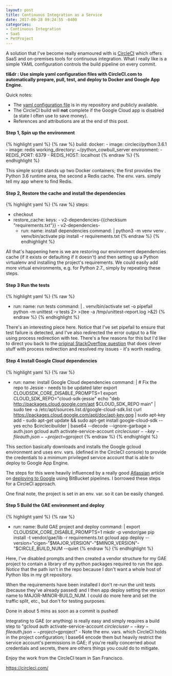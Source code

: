 ```yaml
---
layout: post
title: Continuous Integration as a Service
date: 2017-09-28 09:24:55 -0400
categories:
- Continuous Integration
- SaaS
- PetProject
---
```

A solution that I've become really enamoured with is [CircleCI](https://circleci.com/) which offers SaaS and on-premises tools for continuous integration.  What I really like is a simple YAML configuration controls the build pipeline on every commit.

**tl&dr : Use simple yaml configuration files with CircleCI.com to automatically prepare, pull, test, and deploy to Docker and Google App Engine.** 

Quick notes:
* The [yaml configuration file](https://github.com/dsandersAzure/python_cowbull_server/blob/master/.circleci/config.yml) is in my repository and publicly available.
* The CircleCI build will **not** complete if the Google Cloud app is disabled (a state I often use to save money).
* References and attributions are at the end of this post.

#### Step 1, Spin up the environment

{% highlight yaml %}
{% raw %}
build:
  docker:
    - image: circleci/python:3.6.1
    - image: redis
  working_directory: ~/python_cowbull_server
  environment:
    - REDIS_PORT: 6379
    - REDIS_HOST: localhost
{% endraw %}
{% endhighlight %}


This simple script stands up two Docker containers; the first provides the Python 3.6 runtime area, the second a Redis cache. The env. vars. simply tell my app where to find Redis.

#### Step 2, Restore the cache and install the dependencies

{% highlight yaml %}
{% raw %}
steps:
- checkout
- restore_cache:
    keys:
      - v2-dependencies-{{checksum "requirements.txt"}}
      - v2-dependencies-
  - run:
      name: install dependencies
      command: |
        python3 -m venv venv
        . venv/bin/activate
        pip install -r requirements.txt
{% endraw %}
{% endhighlight %}

All that's happening here is we are restoring our environment dependencies cache (if it exists or defaulting if it doesn't) and then setting up a Python virtualenv and installing the project's requirements. We could easily add more virtual environments, e.g. for Python 2.7., simply by repeating these steps.

#### Step 3 Run the tests

{% highlight yaml %}
{% raw %}
- run:
    name: run tests
    command: |
      . venv/bin/activate
      set -o pipefail
      python -m unittest -v tests 2> >(tee -a /tmp/unittest-report.log >&2)
{% endraw %}
{% endhighlight %}

There's an interesting piece here. Notice that I've set pipefail to ensure that test failure is detected, and I've also redirected the error output to a file using process redirection with tee. There's a few reasons for this but I'd like to direct you back to the [original StackOverflow question](https://stackoverflow.com/questions/692000/how-do-i-write-stderr-to-a-file-while-using-tee-with-a-pipe) that does clever stuff with process redirection and resolved my issues - it's worth reading.

#### Step 4 Install Google Cloud dependencies

{% highlight yaml %}
{% raw %}
- run:
    name: install Google Cloud dependencies
    command: |
      # Fix the repo to Jessie - needs to be updated later
      export CLOUDSDK_CORE_DISABLE_PROMPTS=1
      export CLOUD_SDK_REPO="cloud-sdk-jessie"
      echo "deb http://packages.cloud.google.com/apt $CLOUD_SDK_REPO main" | sudo tee -a /etc/apt/sources.list.d/google-cloud-sdk.list
      curl https://packages.cloud.google.com/apt/doc/apt-key.gpg | sudo apt-key add -
      sudo apt-get update && sudo apt-get install google-cloud-sdk --yes
      echo $circlecibuilder | base64 --decode --ignore-garbage > auth.json
      gcloud auth activate-service-account $circleciuser --key-file auth.json --project=$gproject
{% endraw %}
{% endhighlight %}

This section basically downloads and installs the Google gcloud environment and uses env. vars. (defined in the CircleCI console) to provide the credentials to a minimum privileged service account that is able to deploy to Google App Engine.

The steps for this were heavily influenced by a really good [Atlassian](www.atlassian.com) article on [deploying to Google](https://confluence.atlassian.com/bitbucket/deploy-to-google-cloud-900820342.html) using BitBucket pipelines. I borrowed these steps for a CircleCI approach.

One final note, the project is set in an env. var. so it can be easily changed.

#### Step 5 Build the GAE environment and deploy

{% highlight yaml %}
{% raw %}
   - run:
     name: Build GAE project and deploy
     command: |
       export CLOUDSDK_CORE_DISABLE_PROMPTS=1
       mkdir -p vendor/gae
       pip install -t vendor/gae/lib -r requirements.txt
       gcloud app deploy --version="cigen-"$MAJOR_VERSION"-"$MINOR_VERSION"-"$CIRCLE_BUILD_NUM --quiet
{% endraw %}
{% endhighlight %}

Here, I've disabled prompts and then created a vendor structure for my GAE project to contain a library of my python packages required to run the app. *Notice* that the path isn't in the repo because I don't want a whole host of Python libs in my git repository.

When the requirements have been installed I don't re-run the unit tests (because they've already passed) and I then app deploy setting the version name to MAJOR-MINOR-BUILD_NUM. I could do more here and set the traffic split, etc., but don't for testing purposes.

Done in about 5 mins as soon as a commit is pushed!

Integrating to GAE (or anything) is really easy and simply requires a build step to "gcloud auth activate-service-account $circleciuser --key-file auth.json --project=$gproject" - Note the env. vars. which CircleCI holds in the project configuration; I base64 encode them but heavily restrict the service account's permissions in GAE; if you're really concerned about credentials and secrets, there are others things you could do to mitigate.

Enjoy the work from the CircleCI team in San Francisco.

https://circleci.com/